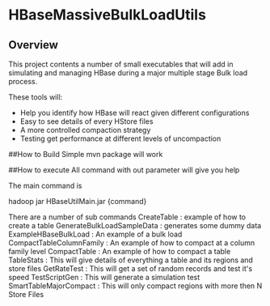 # HBaseMassiveBulkLoadUtils
## Overview
This project contents a number of small executables that will add in simulating and managing HBase during a major multiple stage Bulk load process.  

These tools will:
* Help you identify how HBase will react given different configurations
* Easy to see details of every HStore files
* A more controlled compaction strategy
* Testing get performance at different levels of uncompaction

##How to Build
Simple mvn package will work

##How to execute
All command with out parameter will give you help

The main command is

hadoop jar HBaseUtilMain.jar {command}

There are a number of sub commands
CreateTable : example of how to create a table
GenerateBulkLoadSampleData : generates some dummy data 
ExampleHBaseBulkLoad : An example of a bulk load
CompactTableColumnFamily : An example of how to compact at a column family level
CompactTable : An example of how to compact a table
TableStats : This will give details of everything a table and its regions and store files
GetRateTest : This will get a set of random records and test it's speed
TestScriptGen : This will generate a simulation test
SmartTableMajorCompact : This will only compact regions with more then N Store Files


